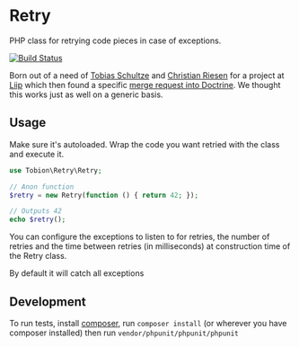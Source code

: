 Retry
=====

PHP class for retrying code pieces in case of exceptions.

[![Build Status](https://travis-ci.org/Tobion/retry.svg)](https://travis-ci.org/Tobion/retry)

Born out of a need of [Tobias Schultze](https://github.com/Tobion) and [Christian Riesen](https://github.com/ChristianRiesen) for a project at [Liip](http://www.liip.ch)
which then found a specific [merge request into Doctrine](https://github.com/doctrine/dbal/pull/718/files). We
thought this works just as well on a generic basis.

Usage
-----

Make sure it's autoloaded. Wrap the code you want retried with the class and execute it.

```php
use Tobion\Retry\Retry;

// Anon function
$retry = new Retry(function () { return 42; });

// Outputs 42
echo $retry();

```

You can configure the exceptions to listen to for retries, the number of retries and the time between retries (in milliseconds) at construction time of the Retry class.

By default it will catch all exceptions

Development
-----------

To run tests, install [composer](https://getcomposer.org/), run `composer install` (or wherever you have composer installed) then run `vendor/phpunit/phpunit/phpunit` 
